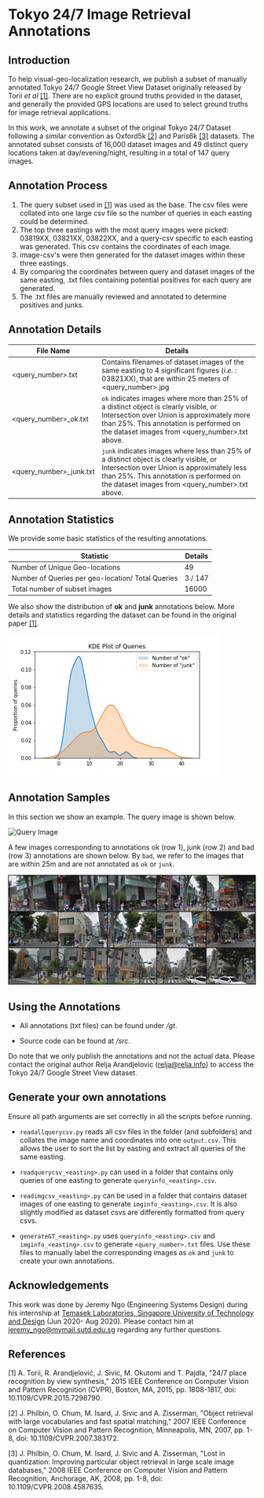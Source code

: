# Tokyo 24/7 Image Retrieval Annotations

## Introduction

To help visual-geo-localization research, we publish a subset of manually annotated Tokyo 24/7 Google Street View Dataset originally released by Torii *et al* [[1]](#1).  There are no explicit ground truths provided in the dataset, and generally the provided GPS locations are used to select ground truths for image retrieval applications. 

In this work, we annotate a subset of the original Tokyo 24/7 Dataset following a similar convention as Oxford5k [[2]](#2) and Paris6k [[3]](#3) datasets.  The annotated subset consists of 16,000 dataset images and 49 distinct query locations taken at day/evening/night, resulting in a total of 147 query images.



## Annotation Process

1. The query subset used in [[1]](#1) was used as the base. The csv files were collated into one large csv file so the number of queries in each easting could be determined.
2. The top three eastings with the most query images were picked: 03819XX, 03821XX, 03822XX, and a query-csv specific to each easting was generated. This csv contains the coordinates of each image.
3. image-csv's were then generated for the dataset images within these three eastings.
4. By comparing the coordinates between query and dataset images of the same easting, .txt files containing potential positives for each query are generated.
5. The .txt files are manually reviewed and annotated to determine positives and junks.



## Annotation Details

| File Name               | Details                                                      |
| ----------------------- | ------------------------------------------------------------ |
| <query_number>.txt      | Contains filenames of dataset images of the same easting to 4 significant figures (*i.e. :* 03821XX), that are within 25 meters of <query_number>.jpg |
| <query_number>_ok.txt   | `ok` indicates images where more than 25% of a distinct object is clearly visible, or Intersection over Union is approximately more than 25%. This annotation is performed on the dataset images from <query_number>.txt above. |
| <query_number>_junk.txt | `junk` indicates images where less than 25% of a distinct object is clearly visible, or Intersection over Union is approximately less than 25%. This annotation is performed on the dataset images from <query_number>.txt above. |



## Annotation Statistics

We provide some basic statistics of the resulting annotations.

| Statistic                                         | Details |
| ------------------------------------------------- | ------- |
| Number of Unique Geo-locations                    | 49      |
| Number of Queries per geo-location/ Total Queries | 3 / 147 |
| Total number of subset images                     | 16000   |

We also show the distribution of **ok** and **junk** annotations below. More details and statistics regarding the dataset can be found in the original paper [[1]](#1).

![](./assets/kde_plot.png)



## Annotation Samples

In this section we show an example. The query image is shown below.

![Query Image](./assets/00028.jpg)



A few images corresponding to annotations ok (row 1), junk (row 2) and bad (row 3) annotations are shown below. By `bad`, we refer to the images that are within 25m and are not annotated as `ok` or `junk`. 

![](./assets/annotation_sample.jpg)





## Using the Annotations

- All annotations (txt files) can be found under */gt*. 

- Source code can be found at */src*.

Do note that we only publish the annotations and not the actual data. Please contact the original author Relja Arandjelovic (relja@relja.info) to access the Tokyo 24/7 Google Street View dataset.



## Generate your own annotations

Ensure all path arguments are set correctly in all the scripts before running. 

- `readallquerycsv.py` reads all csv files in the folder (and subfolders) and collates the image name and coordinates into one `output.csv`. 
  This allows the user to sort the list by easting and extract all queries of the same easting.

- `readquerycsv_<easting>.py` can used in a folder that contains only queries of one easting to generate `queryinfo_<easting>.csv`.

- `readimgcsv_<easting>.py` can be used in a folder that contains dataset images of one easting to generate `imginfo_<easting>.csv`. It is also slightly modified as dataset csvs are differently formatted from query csvs.

- `generateGT_<easting>.py` uses `queryinfo_<easting>.csv` and `imginfo_<easting>.csv` to generate `<query_number>.txt` files.
  Use these files to manually label the corresponding images as `ok` and `junk`  to create your own annotations. 



## Acknowledgements

This work was done by Jeremy Ngo (Engineering Systems Design) during his internship at [Temasek Laboratories, Singapore University of Technology and Design](https://temasek-labs.sutd.edu.sg/) (Jun 2020- Aug 2020). Please contact him at jeremy_ngo@mymail.sutd.edu.sg regarding any further questions. 



## References

<a id="1">[1]</a> A. Torii, R. Arandjelović, J. Sivic, M. Okutomi and T. Pajdla, "24/7 place recognition by view synthesis," 2015 IEEE Conference on Computer Vision and Pattern Recognition (CVPR), Boston, MA, 2015, pp. 1808-1817, doi: 10.1109/CVPR.2015.7298790.

<a id="2">[2]</a> J. Philbin, O. Chum, M. Isard, J. Sivic and A. Zisserman, "Object retrieval with large vocabularies and fast spatial matching," 2007 IEEE Conference on Computer Vision and Pattern Recognition, Minneapolis, MN, 2007, pp. 1-8, doi: 10.1109/CVPR.2007.383172.

<a id="3">[3]</a> J. Philbin, O. Chum, M. Isard, J. Sivic and A. Zisserman, "Lost in quantization: Improving particular object retrieval in large scale image databases," 2008 IEEE Conference on Computer Vision and Pattern Recognition, Anchorage, AK, 2008, pp. 1-8, doi: 10.1109/CVPR.2008.4587635.

